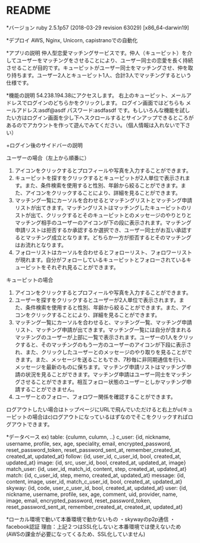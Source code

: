 # README

*バージョン
ruby 2.5.1p57 (2018-03-29 revision 63029) [x86_64-darwin19]

*デプロイ
AWS, Nginx, Unicorn, capistranoでの自動化

*アプリの説明
仲人型恋愛マッチングサービスです。仲人（キューピット）を介してユーザーをマッチングをさせることにより、ユーザー同士の恋愛を長く持続させることが目的です。キューピットがユーザー同士をマッチングさせ、仲を取り持ちます。ユーザー2人とキューピット1人、合計3人でマッチングするという仕様です。

*機能の説明
54.238.194.38にアクセスします。
右上のキューピット、メールアドレスでログインのどちらかをクリックします。
ログイン画面ではどちらも
メールアドレス:asdf@asdf
パスワード:asdfasdf
です。もしいろんな機能を試したい方はログイン画面を少し下へスクロールするとサインアップできるところがあるのでアカウントを作って遊んでみてください。（個人情報は入れないで下さい）

+ログイン後のサイドバーの説明

ユーザーの場合（左上から順番に）
1. アイコンをクリックするとプロフィールや写真を入力することができます。
2. キューピットを探すをクリックするとキューピットが2人単位で表示されます。また、条件検索を使用すると性別、年齢から絞ることができます。また、アイコンをクリックすることにより、詳細を見ることができます。
3. マッチング一覧にカーソルを合わせるとマッチングリストとマッチング申請リストが出てきます。マッチングリストはマッチングしたキューピットのリストが出て、クリックするとそのキューピットとのメッセージのやりとりとマッチング相手のユーザーのアイコンが下の段に表示されます。マッチング申請リストは拒否するか承認するか選択でき、ユーザー同士がお互い承認するとマッチング成立となります。どちらか一方が拒否するとそのマッチングはお流れとなります。
4. フォローリストはカーソルを合わせるとフォローリスト、フォロワーリストが現れます。自分がフォローしているキューピットとフォローされているキューピットをそれぞれ見ることができます。

キューピットの場合
1. アイコンをクリックするとプロフィールや写真を入力することができます。
2. ユーザーを探すをクリックするとユーザーが2人単位で表示されます。また、条件検索を使用すると性別、年齢から絞ることができます。また、アイコンをクリックすることにより、詳細を見ることができます。
3. マッチング一覧にカーソルを合わせると、マッチング一覧、マッチング申請リスト、マッチング申請が出てきます。マッチング一覧には自分が含まれるマッチングのユーザーが上部に一覧で表示されます。ユーザーの1人をクリックすると、そのマッチングのもう一方のユーザーのアイコンが下段に表示され、また、クリックしたユーザーとのメッセージのやり取りを見ることができます。また、メッセージを送ることもでき、7秒毎に非同期通信を行い、メッセージを最新のものに保ちます。マッチング申請リストはマッチング申請の状況を見ることができます。マッチング申請はユーザー同士をマッチングさせることができます。相互フォロー状態のユーザーとしかマッチング申請することができません。
4. ユーザーとのフォロー、フォロワー関係を確認することができます。

ログアウトしたい場合はトップページにURLで飛んでいただけると右上がu(キューピットの場合はc)ログアウトになっているはずなのでそこをクリックすればログアウトできます。

*データベース
ex) table: {culumn, culumn, ..}
c_user: {id, nickname, username, profile, sex, age, speciality, email, encrypted_password, reset_password_token, reset_password_sent_at, remember_created_at, created_at, updated_at}
follow: {id, user_id, c_user_id, bool, created_at, updated_at}
image: {id, src, user_id, bool, created_at, updated_at, image}
match_user: {id, user_id, match_id, content, step, created_at, updated_at}
match: {id, c_user_id, step, memo, created_at, updated_at}
message: {id, content, image, user_id, match_c_user_id, bool, created_at, updated_at}
skyway: {id, code, user_c_user_id, bool, created_at, updated_at}
user: {id, nickname, username, profile, sex, age, comment, uid, provider, name, image, email, encrypted_password, reset_password_token, reset_password_sent_at, remember_created_at, created_at, updated_at}

*ローカル環境で動いて本番環境で動かないもの
・skywayのp2p通信
・facebook認証
理由：上記２つはSSL化しないと本番環境では使えないため(AWSの課金が必要になってくるため、SSL化していません)